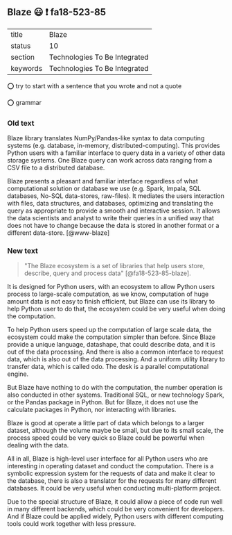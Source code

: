 ## Blaze :smiley: :exclamation: fa18-523-85


|          |                               |
| -------- | ----------------------------- |
| title    | Blaze                         | 
| status   | 10                            |
| section  | Technologies To Be Integrated |
| keywords | Technologies To Be Integrated |

:o: try to start with a sentence that you wrote and not a quote

:o: grammar

### Old text


Blaze library translates NumPy/Pandas-like syntax to data computing
systems (e.g. database, in-memory, distributed-computing). This
provides Python users with a familiar interface to query data in a
variety of other data storage systems.  One Blaze query can work
across data ranging from a CSV file to a distributed database.

Blaze presents a pleasant and familiar interface regardless of what
computational solution or database we use (e.g. Spark, Impala, SQL
databases, No-SQL data-stores, raw-files). It mediates the users
interaction with files, data structures, and databases, optimizing and
translating the query as appropriate to provide a smooth and
interactive session. It allows the data scientists and analyst to
write their queries in a unified way that does not have to change
because the data is stored in another format or a different
data-store. [@www-blaze]

### New text

> "The Blaze ecosystem is a set of libraries that help users store,
> describe, query and process data" [@fa18-523-85-blaze].

It is designed for Python users, with an ecosystem to allow Python
users process to large-scale computation, as we know, computation of
huge amount data is not easy to finish efficient, but Blaze can use
its library to help Python user to do that, the ecosystem could be
very useful when doing the computation.

To help Python users speed up the computation of large scale data, the
ecosystem could make the computation simpler than before. Since Blaze
provide a unique language, datashape, that could describe data, and it
is out of the data processing. And there is also a common interface to
request data, which is also out of the data processing. And a uniform
utility library to transfer data, which is called odo. The desk is a
parallel computational engine.

But Blaze have nothing to do with the computation, the number
operation is also conducted in other systems. Traditional SQL, or new
technology Spark, or the Pandas package in Python. But for Blaze, it
does not use the calculate packages in Python, nor interacting with
libraries.

Blaze is good at operate a little part of data which belongs to a
larger dataset, although the volume maybe be small, but due to its
small scale, the process speed could be very quick so Blaze could be
powerful when dealing with the data.

All in all, Blaze is high-level user interface for all Python users
who are interesting in operating dataset and conduct the computation.
There is a symbolic expression system for the requests of data and
make it clear to the database, there is also a translator for the
requests for many different databases. It could be very useful when
conducting multi-platform project.

Due to the special structure of Blaze, it could allow a piece of code
run well in many different backends, which could be very convenient
for developers. And if Blaze could be applied widely, Python users
with different computing tools could work together with less pressure.

